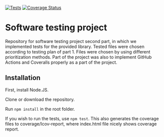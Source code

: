 [![Tests](https://github.com/nkkasu/swtesting_project/actions/workflows/Tests.yml/badge.svg)](https://github.com/nkkasu/swtesting_project/actions/workflows/Tests.yml)
[![Coverage Status](https://coveralls.io/repos/github/nkkasu/swtesting_project/badge.svg?branch=main)](https://coveralls.io/github/nkkasu/swtesting_project?branch=main)

# Software testing project

Repository for software testing project second part, in which we implemented tests for 
the provided library. Tested files were chosen according to testing plan of part 1. Files
were chosen by using different prioritization methods. Part of the project was also to 
implement GitHub Actions and Coveralls properly as a part of the project. 

## Installation

First, install Node.JS.

Clone or download the repository.

Run ``npm install`` in the root folder.

If you wish to run the tests, use ``npm test``. This also generates the coverage files to
coverage/lcov-report, where index.html file nicely shows coverage report.
